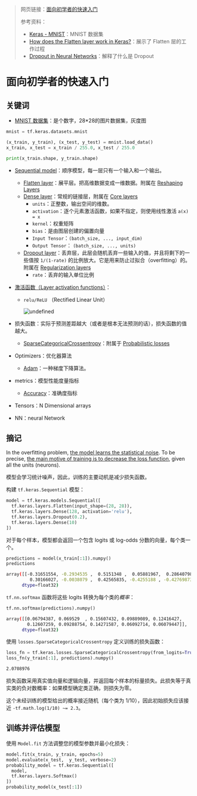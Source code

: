 > 网页链接：[面向初学者的快速入门](https://www.tensorflow.org/tutorials/quickstart/beginner?hl=zh-cn)
>
> 参考资料：
>
> - [Keras - MNIST](https://keras.io/api/datasets/mnist/#load_data-function)：MNIST 数据集
> - [How does the Flatten layer work in Keras?](https://stackoverflow.com/questions/44176982/how-does-the-flatten-layer-work-in-keras)：展示了 Flatten 层的工作过程
> - [Dropout in Neural Networks](https://towardsdatascience.com/dropout-in-neural-networks-47a162d621d9)：解释了什么是 Dropout

# 面向初学者的快速入门

## 关键词

-  [MNIST 数据集](http://yann.lecun.com/exdb/mnist/)：是个数字，28*28的图片数据集，灰度图

  ```python
  mnist = tf.keras.datasets.mnist
  
  (x_train, y_train), (x_test, y_test) = mnist.load_data()
  x_train, x_test = x_train / 255.0, x_test / 255.0
  
  print(x_train.shape, y_train.shape)
  ```

- [Sequential model](https://keras.io/guides/sequential_model/)：顺序模型，每一层只有一个输入和一个输出。

  - [Flatten layer](https://keras.io/api/layers/reshaping_layers/flatten/)：展平层。把高维数据变成一维数据。附属在 [Reshaping Layers](https://keras.io/api/layers/reshaping_layers/)
  - [Dense layer](https://keras.io/api/layers/core_layers/dense/)：常规的链接层，附属在 [Core layers](https://keras.io/api/layers/core_layers/)
    - `units`：正整数，输出空间的维数。
    - `activation`：逐个元素激活函数，如果不指定，则使用线性激活 `a(x) = x`
    - `kernel`：权重矩阵 
    - `bias`：是由图层创建的偏置向量
    - `Input Tensor`：`(batch_size, ..., input_dim)`
    - `Output Tensor`： `(batch_size, ..., units)`
  - [Dropout layer](https://keras.io/api/layers/regularization_layers/dropout/)：丢弃层，此层会随机丢弃一些输入的值，并且将剩下的一些值按 `1/(1-rate)` 的比例放大。它是用来防止过拟合（overfitting）的。附属在 [Regularization layers](https://keras.io/api/layers/regularization_layers/)
    - `rate`：丢弃的输入单位比例

- [激活函数（Layer activation functions）](https://keras.io/api/layers/activations/)：

  - `relu/ReLU` （Rectified Linear Unit）

    ![undefined](https://upload.wikimedia.org/wikipedia/commons/thumb/4/42/ReLU_and_GELU.svg/1920px-ReLU_and_GELU.svg.png)

- 损失函数：实际于预测差距越大（或者是根本无法预测的话），损失函数的值越大。

  - [SparseCategoricalCrossentropy](https://keras.io/api/losses/probabilistic_losses/#sparsecategoricalcrossentropy-class)：附属于 [Probabilistic losses](https://keras.io/api/losses/probabilistic_losses/#probabilistic-losses)

- Optimizers：优化器算法

  - [Adam](https://keras.io/api/optimizers/adam/#adam)：一种梯度下降算法。

- metrics：模型性能度量指标

  - [Accuracy](https://keras.io/api/metrics/accuracy_metrics/#accuracy-metrics)：准确度指标

- Tensors：N Dimensional arrays

- NN：neural Network



## 摘记

In the overfitting problem, <u>the model learns the statistical noise</u>. To be precise, <u>the main motive of training is to decrease the loss function</u>, given all the units (neurons). 

模型会学习统计噪声，因此，训练的主要动机是减少损失函数。



构建 `tf.keras.Sequential` 模型：

```python
model = tf.keras.models.Sequential([
  tf.keras.layers.Flatten(input_shape=(28, 28)),
  tf.keras.layers.Dense(128, activation='relu'),
  tf.keras.layers.Dropout(0.2),
  tf.keras.layers.Dense(10)
])
```

对于每个样本，模型都会返回一个包含 logits 或 log-odds 分数的向量，每个类一个。

```python
predictions = model(x_train[:1]).numpy()
predictions
```

```sh
array([[-0.31651554, -0.2934535 ,  0.5151348 ,  0.05881967,  0.28640798,
         0.30166027, -0.0038079 ,  0.42565835, -0.4255188 , -0.42769873]],
      dtype=float32)
```

`tf.nn.softmax` 函数将这些 logits 转换为每个类的*概率*：

```python
tf.nn.softmax(predictions).numpy()
```

```sh
array([[0.06794387, 0.069529  , 0.15607432, 0.09889089, 0.12416427,
        0.12607259, 0.09288754, 0.14271587, 0.06092714, 0.06079447]],
      dtype=float32)
```

使用 `losses.SparseCategoricalCrossentropy` 定义训练的损失函数：

```python
loss_fn = tf.keras.losses.SparseCategoricalCrossentropy(from_logits=True)
loss_fn(y_train[:1], predictions).numpy()
```

```sh
2.0708976
```

损失函数采用真实值向量和逻辑向量，并返回每个样本的标量损失。此损失等于真实类的负对数概率：如果模型确定类正确，则损失为零。

这个未经训练的模型给出的概率接近随机（每个类为 1/10），因此初始损失应该接近 `-tf.math.log(1/10) ~= 2.3`。



## 训练并评估模型

使用 `Model.fit` 方法调整您的模型参数并最小化损失：

```python
model.fit(x_train, y_train, epochs=5)
model.evaluate(x_test,  y_test, verbose=2)
probability_model = tf.keras.Sequential([
  model,
  tf.keras.layers.Softmax()
])
probability_model(x_test[:1])
```





